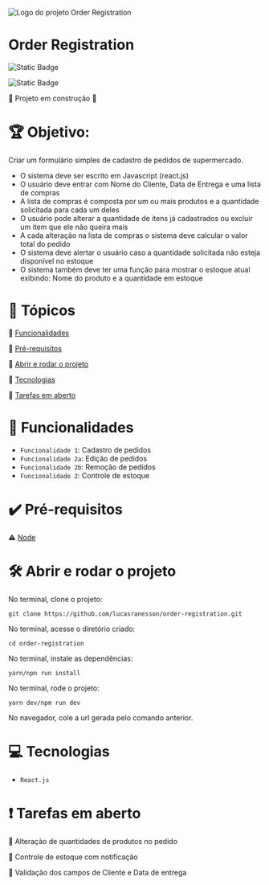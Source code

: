 ![Logo do projeto Order Registration](https://github.com/lucasranesson/order-registration/assets/20648513/ce62978c-fca0-44ac-b7f1-458c15a1bc42)
<h1> Order Registration </h1>

![Static Badge](https://img.shields.io/badge/order_registration-v1.0-blue)

![Static Badge](https://img.shields.io/badge/Status-%20Em%20Desenvolvimento-green)

:construction: Projeto em construção :construction:

# :trophy: Objetivo: 

Criar um formulário simples de cadastro de pedidos de supermercado.

* O sistema deve ser escrito em Javascript (react.js)
* O usuário deve entrar com Nome do Cliente, Data de Entrega e uma lista de compras
* A lista de compras é composta por um ou mais produtos e a quantidade solicitada para cada um deles
* O usuário pode alterar a quantidade de itens já cadastrados ou excluir um item que ele não queira mais
* A cada alteração na lista de compras o sistema deve calcular o valor total do pedido
* O sistema deve alertar o usuário caso a quantidade solicitada não esteja disponível no estoque
* O sistema também deve ter uma função para mostrar o estoque atual exibindo: Nome do produto e a quantidade em estoque



# :memo: Tópicos

:small_blue_diamond: [Funcionalidades](#Funcionalidades)

:small_blue_diamond: [Pré-requisitos](#Pré-requisitos)

:small_blue_diamond: [Abrir e rodar o projeto](#Abrir-e-rodar-o-projeto)

:small_blue_diamond: [Tecnologias](#Tecnologias)

:small_blue_diamond: [Tarefas em aberto](#Tarefas-em-aberto)




# :hammer: Funcionalidades 

- `Funcionalidade 1`: Cadastro de pedidos
- `Funcionalidade 2a`: Edição de pedidos
- `Funcionalidade 2b`: Remoção de pedidos
- `Funcionalidade 2`: Controle de estoque



# :heavy_check_mark: Pré-requisitos 

:warning: [Node](https://nodejs.org/en/download/)




# 🛠️ Abrir e rodar o projeto 

No terminal, clone o projeto: 
```
git clone https://github.com/lucasranesson/order-registration.git
```
No terminal, acesse o diretório criado: 
```
cd order-registration
```
No terminal, instale as dependências: 
```
yarn/npn run install
```
No terminal, rode o projeto: 
```
yarn dev/npm run dev
```
No navegador, cole a url gerada pelo comando anterior.





# :computer: Tecnologias 

- ``React.js``



# :heavy_exclamation_mark: Tarefas em aberto 

:memo: Alteração de quantidades de produtos no pedido 

:memo: Controle de estoque com notificação 

:memo: Validação dos campos de Cliente e Data de entrega 
